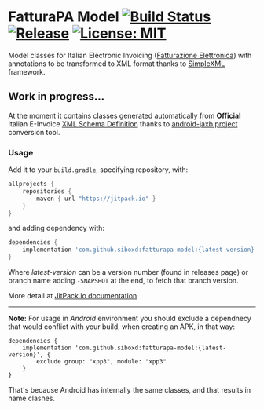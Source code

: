 # FatturaPA Model [![Build Status](https://travis-ci.com/siboXD/fatturapa-model.svg?branch=master)](https://travis-ci.com/siboXD/fatturapa-model) [![Release](https://jitpack.io/v/siboxd/fatturapa-model.svg)](https://jitpack.io/#siboxd/fatturapa-model) [![License: MIT](https://img.shields.io/badge/License-MIT-lightgray.svg)](https://github.com/siboXD/fatturapa-model/blob/master/LICENSE)
Model classes for Italian Electronic Invoicing ([Fatturazione Elettronica](https://www.fatturapa.gov.it/export/fatturazione/it/normativa/f-2.htm)) with annotations to be transformed to XML format thanks to [SimpleXML](http://simple.sourceforge.net/) framework.

## Work in progress...

At the moment it contains classes generated automatically from **Official** Italian E-Invoice [XML Schema Definition](https://www.fatturapa.gov.it/export/fatturazione/sdi/fatturapa/v1.2.1/Schema_del_file_xml_FatturaPA_versione_1.2.1.xsd) thanks to [android-jaxb project](https://github.com/siboXD/android-jaxb) conversion tool.


### Usage

Add it to your `build.gradle`, specifying repository, with:
```gradle
allprojects {
    repositories {
        maven { url "https://jitpack.io" }
    }
}
```
and adding dependency with:

```gradle
dependencies {
    implementation 'com.github.siboxd:fatturapa-model:{latest-version}'
}
```
Where *latest-version* can be a version number (found in releases page) or branch name adding `-SNAPSHOT` at the end, to fetch that branch version.

More detail at [JitPack.io documentation](https://jitpack.io/docs/#building-with-jitpack)

---

**Note:** For usage in *Android* environment you should exclude a dependnecy that would conflict with your build, when creating an APK, in that way:
```
dependencies {
    implementation 'com.github.siboxd:fatturapa-model:{latest-version}', {
        exclude group: "xpp3", module: "xpp3"
    }
}
```

That's because Android has internally the same classes, and that results in name clashes.
